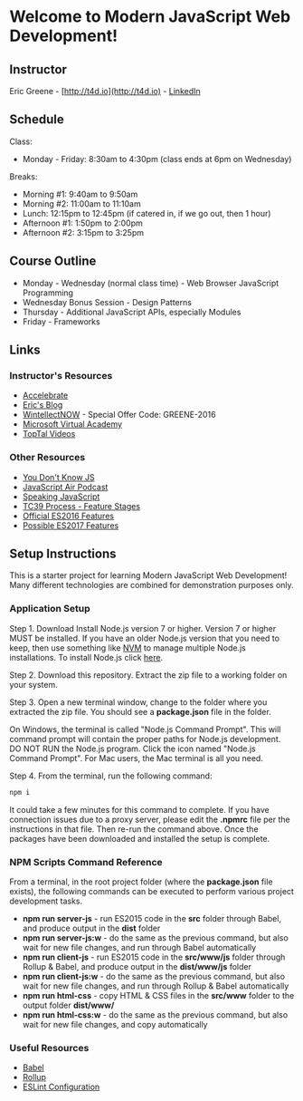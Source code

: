 # Welcome to Modern JavaScript Web Development!

## Instructor

Eric Greene - [http://t4d.io](http://t4d.io) - [LinkedIn](https://www.linkedin.com/in/ericwgreene)

## Schedule

Class:

- Monday - Friday: 8:30am to 4:30pm (class ends at 6pm on Wednesday)

Breaks:

- Morning #1: 9:40am to 9:50am
- Morning #2: 11:00am to 11:10am
- Lunch: 12:15pm to 12:45pm (if catered in, if we go out, then 1 hour)
- Afternoon #1: 1:50pm to 2:00pm
- Afternoon #2: 3:15pm to 3:25pm

## Course Outline

- Monday - Wednesday (normal class time) - Web Browser JavaScript Programming
- Wednesday Bonus Session - Design Patterns
- Thursday - Additional JavaScript APIs, especially Modules
- Friday - Frameworks

## Links

### Instructor's Resources

- [Accelebrate](http://www.accelebrate.com/)
- [Eric's Blog](http://t4d.io/)
- [WintellectNOW](https://www.wintellectnow.com/Home/Instructor?instructorId=EricGreene) - Special Offer Code: GREENE-2016
- [Microsoft Virtual Academy](https://mva.microsoft.com/search/SearchResults.aspx#!q=Eric%20Greene&lang=1033)
- [TopTal Videos](https://www.toptal.com/videos)

### Other Resources

- [You Don't Know JS](https://github.com/getify/You-Dont-Know-JS)
- [JavaScript Air Podcast](http://javascriptair.podbean.com/)
- [Speaking JavaScript](http://speakingjs.com/es5/)
- [TC39 Process - Feature Stages](http://www.2ality.com/2015/11/tc39-process.html)
- [Official ES2016 Features](http://www.2ality.com/2016/01/ecmascript-2016.html)
- [Possible ES2017 Features](http://www.2ality.com/2016/02/ecmascript-2017.html)

## Setup Instructions

This is a starter project for learning Modern JavaScript Web Development! Many different technologies are combined for demonstration purposes only.

### Application Setup

Step 1. Download Install Node.js version 7 or higher. Version 7 or higher MUST be installed. If you have an older Node.js version that you need to keep, then use something like [NVM](https://www.npmjs.com/package/nvm) to manage multiple Node.js installations. To install Node.js click [here](https://nodejs.org).

Step 2. Download this repository. Extract the zip file to a working folder on your system.

Step 3. Open a new terminal window, change to the folder where you extracted the zip file. You should see a **package.json** file in the folder.

On Windows, the terminal is called "Node.js Command Prompt". This will command prompt will contain the proper paths for Node.js development. DO NOT RUN the Node.js program. Click the icon named "Node.js Command Prompt". For Mac users, the Mac terminal is all you need.

Step 4. From the terminal, run the following command:

```bash
npm i
```

It could take a few minutes for this command to complete. If you have connection issues due to a proxy server, please edit the **.npmrc** file per the instructions in that file. Then re-run the command above. Once the packages have been downloaded and installed the setup is complete.

### NPM Scripts Command Reference

From a terminal, in the root project folder (where the **package.json** file exists), the following commands can be executed to perform various project development tasks.

- **npm run server-js** - run ES2015 code in the **src** folder through Babel, and produce output in the **dist** folder
- **npm run server-js:w** - do the same as the previous command, but also wait for new file changes, and run through Babel automatically
- **npm run client-js** - run ES2015 code in the **src/www/js** folder through Rollup & Babel, and produce output in the **dist/www/js** folder
- **npm run client-js:w** - do the same as the previous command, but also wait for new file changes, and run through Rollup & Babel automatically
- **npm run html-css** - copy HTML & CSS files in the **src/www** folder to the output folder **dist/www/**
- **npm run html-css:w** - do the same as the previous command, but also wait for new file changes, and copy automatically

### Useful Resources

- [Babel](https://babeljs.io/)
- [Rollup](http://rollupjs.org/)
- [ESLint Configuration](http://eslint.org/docs/user-guide/configuring)

